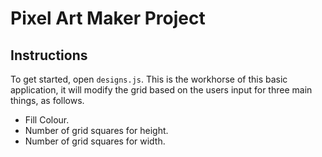 # Pixel Art Maker Project
## Instructions

To get started, open `designs.js`. This is the workhorse of this basic application, it will modify the grid based on the users input for three main things, as follows.

* Fill Colour.
* Number of grid squares for height.
* Number of grid squares for width.



